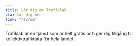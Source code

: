 ```yaml
---
title: Lär dig om Trafiklab
cta: Lär dig mer
link: "/sv/om"
---
```

Trafiklab är en tjänst som är helt gratis och ger dig tillgång till kollektivtrafikdata för hela landet.
